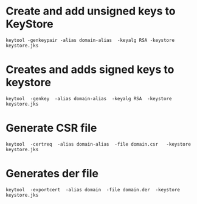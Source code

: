 # Create and add unsigned keys to KeyStore

`keytool -genkeypair -alias domain-alias  -keyalg RSA -keystore keystore.jks`

# Creates and adds signed keys to keystore
`keytool  -genkey  -alias domain-alias  -keyalg RSA  -keystore keystore.jks`

# Generate CSR file
`keytool  -certreq  -alias domain-alias  -file domain.csr   -keystore keystore.jks`

# Generates der file
`keytool  -exportcert  -alias domain  -file domain.der  -keystore keystore.jks`
